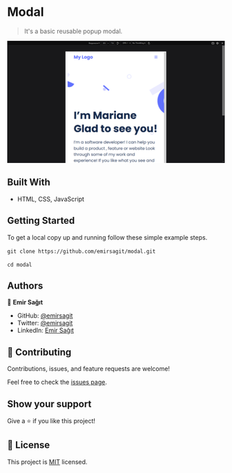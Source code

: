 # Modal

> It's a basic reusable popup modal.  

![screenshot](./app_screenshot.png)

## Built With

- HTML, CSS, JavaScript

## Getting Started

To get a local copy up and running follow these simple example steps.

``` git clone https://github.com/emirsagit/modal.git ```

``` cd modal ```

## Authors

👤 **Emir Sağıt**

- GitHub: [@emirsagit](https://github.com/emirsagit)
- Twitter: [@emirsagit](https://twitter.com/emirsagit)
- LinkedIn: [Emir Sağıt](https://www.linkedin.com/in/emir-sa%C4%9F%C4%B1t-633035188/)

## 🤝 Contributing

Contributions, issues, and feature requests are welcome!

Feel free to check the [issues page](../../issues/).

## Show your support

Give a ⭐️ if you like this project!

## 📝 License

This project is [MIT](./MIT.md) licensed.
